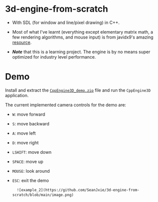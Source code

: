 # 3d-engine-from-scratch
- With SDL (for window and line/pixel drawing) in C++.

- Most of what I've learnt (everything except elementary matrix math, a few rendering algorithms, and mouse input) is from javidx9's amazing [resource](https://www.youtube.com/watch?v=ih20l3pJoeU&list=RDCMUC-yuWVUplUJZvieEligKBkA&index=3).


- _**Note**_ that this is a learning project. The engine is by no means super optimized for industry level performance.

# Demo
Install and extract the [`CppEngine3D_demo.zip`](https://github.com/SeanJxie/3d-engine-from-scratch/blob/main/CppEngine3D_demo.zip?raw=true) file and run the `CppEngine3D` application.

The current implemented camera controls for the demo are:
- `W`: move forward
- `S`: move backward
- `A`: move left
- `D`: move right
- `LSHIFT`: move down
- `SPACE`: move up
- `MOUSE`: look around
- `ESC`: exit the demo


        ![example_2](https://github.com/SeanJxie/3d-engine-from-scratch/blob/main/image.png)


